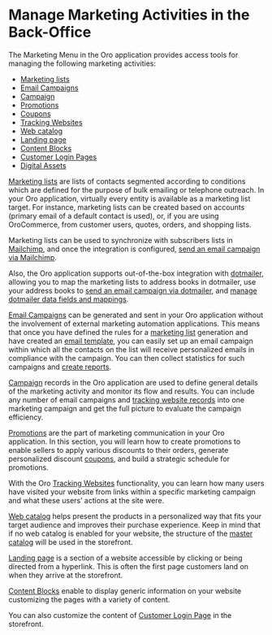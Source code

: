 <!-- meta: description = Marketing campaigns, promotions, and web catalog management guides for the OroCommerce and OroCRM back-office users -->

<a id="user-guide-marketing"></a>

# Manage Marketing Activities in the Back-Office

The Marketing Menu in the Oro application provides access tools for managing the following marketing activities:

* [Marketing lists](marketing-lists/index.md#user-guide-marketing-lists)
* [Email Campaigns](email-campaigns/index.md#user-guide-email-campaigns)
* [Campaign](marketing-campaigns/index.md#user-guide-marketing-campaigns)
* [Promotions](promotions/promotions/index.md#user-guide-marketing-promotions)
* [Coupons](promotions/coupons/index.md#user-guide-marketing-promotions-coupons)
* [Tracking Websites](tracking-websites/index.md#user-guide-marketing-tracking)
* [Web catalog](web-catalogs/create.md#user-guide-web-catalog-create)
* [Landing page](landing-pages/index.md#user-guide-landing-pages)
* [Content Blocks](content-blocks/index.md#user-guide-landing-pages-marketing-content-blocks)
* [Customer Login Pages](customer-login-pages/index.md#customer-login-pages)
* [Digital Assets](digital-assets/index.md#digital-assets)

[Marketing lists](marketing-lists/index.md#user-guide-marketing-lists) are lists of contacts segmented according to conditions which are defined for the purpose of bulk emailing or telephone outreach. In your Oro application, virtually every entity is available as a marketing list target. For instance, marketing lists can be created based on accounts (primary email of a default contact is used), or, if you are using OroCommerce, from customer users, quotes, orders, and shopping lists.

Marketing lists can be used to synchronize with subscribers lists in [Mailchimp](../system/integrations/mailchimp-integration.md#user-guide-mc-integration), and once the integration is configured, [send an email campaign via Mailchimp](email-campaigns/sending-email-campaign-via-mailchimp.md#user-guide-mailchimp-campaign).

Also, the Oro application supports out-of-the-box integration with [dotmailer](../system/integrations/dotmailer/index.md#user-guide-dm-integration), allowing you to map the marketing lists to address books in dotmailer, use your address books to [send an email campaign via dotmailer](email-campaigns/sending-email-campaign-via-dotmailer.md#user-guide-dotmailer-campaign), and [manage dotmailer data fields and mappings](email-campaigns/dotmailer-data-fields-mappings.md#user-guide-dotmailer-data-fields).

[Email Campaigns](email-campaigns/index.md#user-guide-email-campaigns) can be generated and sent in your Oro application without the involvement of external marketing automation applications. This means that once you have defined the rules for a [marketing list](marketing-lists/index.md#user-guide-marketing-lists) generation and have created an [email template](../system/emails/email-templates.md#user-guide-email-template), you can easily set up an email campaign within which all the contacts on the list will receive personalized emails in compliance with the campaign. You can then collect statistics for such campaigns and [create reports](../reports-segments/reports/index.md#user-guide-reports).

[Campaign](marketing-campaigns/index.md#user-guide-marketing-campaigns) records in the Oro application are used to define general details of the marketing activity and monitor its flow and results. You can include any number of email campaigns and [tracking website records](tracking-websites/index.md#user-guide-marketing-tracking) into one marketing campaign and get the full picture to evaluate the campaign efficiency.

[Promotions](promotions/promotions/index.md#user-guide-marketing-promotions) are the part of marketing communication in your Oro application. In this section, you will learn how to create promotions to enable sellers to apply various discounts to their orders, generate personalized discount [coupons](promotions/coupons/index.md#user-guide-marketing-promotions-coupons), and build a strategic schedule for promotions.

With the Oro [Tracking Websites](tracking-websites/index.md#user-guide-marketing-tracking) functionality, you can learn how many users have visited your website from links within a specific marketing campaign and what these users’ actions at the site were.

[Web catalog](web-catalogs/create.md#user-guide-web-catalog-create) helps present the products in a personalized way that fits your target audience and improves their purchase experience. Keep in mind that if no web catalog is enabled for your website, the structure of the [master catalog](../products/master-catalog/index.md#user-guide-master-catalog) will be used in the storefront.

[Landing page](landing-pages/index.md#user-guide-landing-pages) is a section of a website accessible by clicking or being directed from a hyperlink. This is often the first page customers land on when they arrive at the storefront.

[Content Blocks](content-blocks/index.md#user-guide-landing-pages-marketing-content-blocks) enable to display generic information on your website customizing the pages with a variety of content.

You can also customize the content of [Customer Login Page](customer-login-pages/index.md#customer-login-pages) in the storefront.
